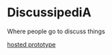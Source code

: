 # DiscussipediA
Where people go to discuss things

[hosted prototype](https://discussipediaapp.azurewebsites.net/)
